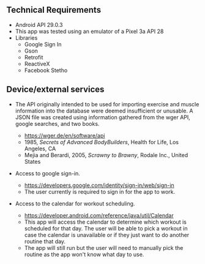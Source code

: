 ## Technical Requirements

* Android API 29.0.3
* This app was tested using an emulator of a Pixel 3a API 28
* Libraries
    * Google Sign In
    * Gson
    * Retrofit
    * ReactiveX
    * Facebook Stetho

## Device/external services

* The API originally intended to be used for importing exercise and muscle information into the database were deemed insufficient or unusable. A JSON file was created using information gathered from the wger API, google searches, and two books.
    * <https://wger.de/en/software/api>
    * 1985, *Secrets of Advanced BodyBuilders*, Health for Life, Los Angeles, CA
    * Mejia and Berardi, 2005, *Scrawny to Brawny*, Rodale Inc., United States

* Access to google sign-in.
    * <https://developers.google.com/identity/sign-in/web/sign-in>
    * The user currently is required to sign in for the app to work.

* Access to the calendar for workout scheduling.
    * <https://developer.android.com/reference/java/util/Calendar>
    * This app will access the calendar to determine which workout is scheduled for that day. The user will be able to pick a workout in case the calendar is unavailable or if they just want to do another routine that day.
    * The app will still run but the user will need to manually pick the routine as the app won't know what day to use.

